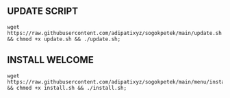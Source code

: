 ## UPDATE SCRIPT
```
wget https://raw.githubusercontent.com/adipatixyz/sogokpetek/main/update.sh && chmod +x update.sh && ./update.sh;
```
## INSTALL WELCOME
```
wget https://raw.githubusercontent.com/adipatixyz/sogokpetek/main/menu/install.sh && chmod +x install.sh && ./install.sh;
```
